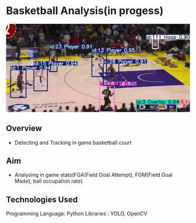 # Basketball Analysis(in progess)
![image](Screenshot1.png)

## Overview
- Detecting and Tracking in game basketball court

## Aim
- Analysing in game stats(FGA(Field Goal Attempt), FGM(Field Goal Made), ball occupation rate)

## Technologies Used
Programming Language: Python
Libraries           : YOLO, OpenCV
